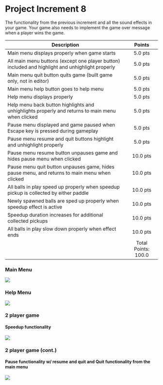 # Project Increment 8

The functionality from the previous increment and all the sound effects in your game. Your game also needs to implement the game over message when a player wins the game.

| Description       | Points          |
| ------------- |:-------------:|
| Main menu displays properly when game starts   | 5.0 pts | 
| All main menu buttons (except one player button) included and highlight and unhighlight properly | 5.0 pts | 
| Main menu quit button quits game (built game only, not in editor) |  5.0 pts |
| Main menu help button goes to help menu |  5.0 pts |
| Help menu displays properly | 5.0 pts |
| Help menu back button highlights and unhighlights properly and returns to main menu when clicked | 5.0 pts |
| Pause menu displayed and game paused when Escape key is pressed during gameplay | 5.0 pts |
| Pause menu resume and quit buttons highlight and unhighlight properly | 5.0 pts |
| Pause menu resume button unpauses game and hides pause menu when clicked | 10.0 pts |
| Pause menu quit button unpauses game, hides pause menu, and returns to main menu when clicked | 10.0 pts |
| All balls in play speed up properly when speedup pickup is collected by either paddle | 10.0 pts |
| Newly spawned balls are sped up properly when speedup effect is active | 10.0 pts |
| Speedup duration increases for additional collected pickups | 10.0 pts |
| All balls in play slow down properly when effect ends | 10.0 pts |
| | Total Points: 100.0 |

### Main Menu
![](PI81.gif)

### Help Menu
![](PI82.gif)

### 2 player game
#### Speedup functionality
![](PI83.gif)

### 2 player game (cont.)
#### Pause functionality w/ resume and quit and Quit functionality from the main menu
![](PI84.gif)

